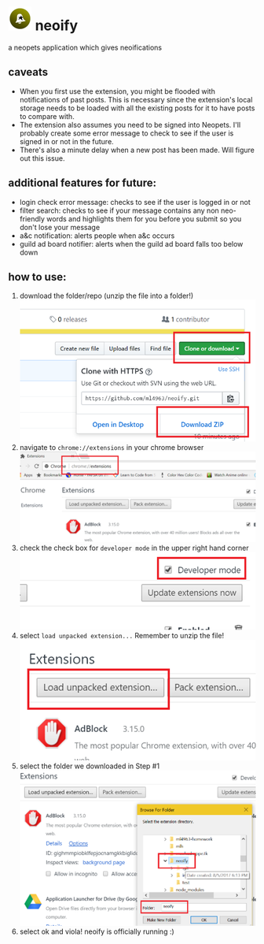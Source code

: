 # ![logo](img/neoify-48.png) neoify 
a neopets application which gives neoifications

## caveats
* When you first use the extension, you might be flooded with notifications of past posts. This is necessary since the extension's local storage needs to be loaded with all the existing posts for it to have posts to compare with.
* The extension also assumes you need to be signed into Neopets. I'll probably create some error message to check to see if the user is signed in or not in the future. 
* There's also a minute delay when a new post has been made. Will figure out this issue. 

## additional features for future:
* login check error message: checks to see if the user is logged in or not
* filter search: checks to see if your message contains any non neo-friendly words and highlights them for you before you submit so you don't lose your message
* a&c notification: alerts people when a&c occurs
* guild ad board notifier: alerts when the guild ad board falls too below down 


## how to use:
1. download the folder/repo (unzip the file into a folder!)
![alt tag](img/screenshots/step_1.png)
2. navigate to ```chrome://extensions``` in your chrome browser
![alt tag](img/screenshots/step_2.png)
3. check the check box for ```developer mode``` in the upper right hand corner
![alt tag](img/screenshots/step_3.png)
4. select ```load unpacked extension...``` Remember to unzip the file!
![alt tag](img/screenshots/step_4.png)
5. select the folder we downloaded in Step #1
![alt tag](img/screenshots/step_5.png)
6. select ok and viola! neoify is officially running :)
